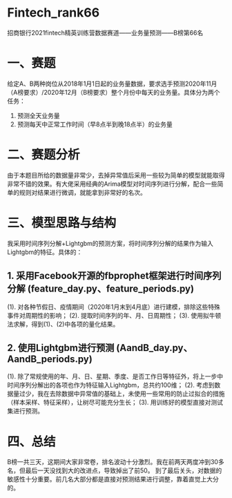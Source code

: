 # Fintech_rank66
招商银行2021fintech精英训练营数据赛道——业务量预测——B榜第66名

# 一、赛题
给定A、B两种岗位从2018年1月1日起的业务量数据，要求选手预测2020年11月（A榜要求）/2020年12月（B榜要求）整个月份中每天的业务量。具体分为两个任务：
1. 预测全天业务量
2. 预测每天中正常工作时间（早8点半到晚18点半）的业务量

# 二、赛题分析
由于本题目所给的数据量非常少，去掉异常值后采用一些较为简单的模型就能取得非常不错的效果。有大佬采用经典的Arima模型对时间序列进行分解，配合一些简单的规则对结果进行微调，就能拿到非常好的名次。

# 三、模型思路与结构
我采用时间序列分解+Lightgbm的预测方案，将时间序列分解的结果作为输入Lightgbm的特征。具体的：
## 1. 采用Facebook开源的fbprophet框架进行时间序列分解 (feature_day.py、feature_periods.py)
  (1). 对各种节假日、疫情期间（2020年1月末到4月底）进行建模，排除这些特殊事件对周期性的影响；
  (2). 提取时间序列的年、月、日周期性；
  (3). 使用拟牛顿法求解，得到(1)、(2)中各项的量化结果。
## 2. 使用Lightgbm进行预测 (AandB_day.py、AandB_periods.py)
  (1). 除了常规使用的年、月、日、星期、季度、是否工作日等特征外，将上一步中时间序列分解出的各项也作为特征输入Lightgbm，总共约100维；
  (2). 考虑到数据量过少，我在去除数据中异常值的基础上，未使用一些常用的防止过拟合的措施（样本采样、特征采样），让树尽可能充分生长；
  (3). 用训练好的模型直接对测试集进行预测。
  
# 四、总结
B榜一共三天，这期间大家非常卷，排名波动十分激烈。我在前两天两度冲到30多名，但最后一天没找到大的改进点，导致掉出了前50。
到了最后关头，对数据的敏感性十分重要。前几名大部分都是直接对预测结果进行调整，靠着直觉上大分的。
